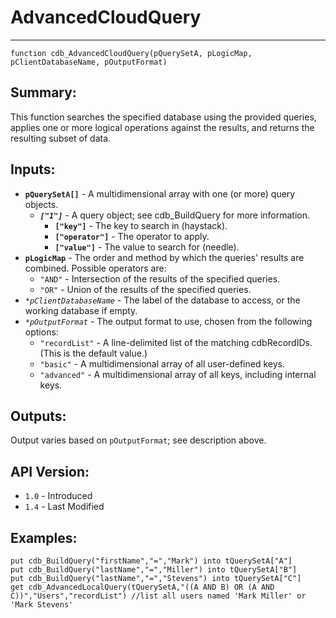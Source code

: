 # AdvancedCloudQuery
---
```
function cdb_AdvancedCloudQuery(pQuerySetA, pLogicMap, pClientDatabaseName, pOutputFormat)
```
## Summary:
This function searches the specified database using the provided queries, applies one or more logical operations against the results, and returns the resulting subset of data.

## Inputs:
* **`pQuerySetA[]`** - A multidimensional array with one (or more) query objects.
  * **_`["1"]`_** - A query object; see cdb_BuildQuery for more information.
    * **`["key"]`** - The key to search in (haystack).
    * **`["operator"]`** - The operator to apply.
    * **`["value"]`** - The value to search for (needle).
* **`pLogicMap`** - The order and method by which the queries' results are combined. Possible operators are:
  * `"AND"` - Intersection of the results of the specified queries.
  * `"OR"` - Union of the results of the specified queries.
* _`*pClientDatabaseName`_ - The label of the database to access, or the working database if empty.
* _`*pOutputFormat`_ - The output format to use, chosen from the following options:
  * `"recordList"` - A line-delimited list of the matching cdbRecordIDs. (This is the default value.)
  * `"basic"` - A multidimensional array of all user-defined keys.
  * `"advanced"` - A multidimensional array of all keys, including internal keys.

## Outputs:
Output varies based on `pOutputFormat`; see description above.

## API Version:
* `1.0` - Introduced
* `1.4` - Last Modified

## Examples:
```
put cdb_BuildQuery("firstName","=","Mark") into tQuerySetA["A"]
put cdb_BuildQuery("lastName","=","Miller") into tQuerySetA["B"]
put cdb_BuildQuery("lastName","=","Stevens") into tQuerySetA["C"]
get cdb_AdvancedLocalQuery(tQuerySetA,"((A AND B) OR (A AND C))","Users","recordList") //list all users named 'Mark Miller' or 'Mark Stevens'
```
